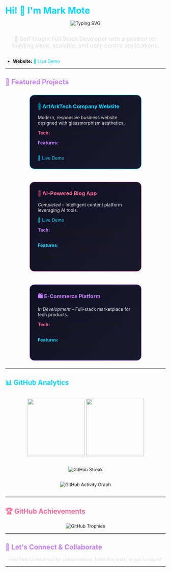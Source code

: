 <span style="color: #00D9FF; font-size: 28px; font-weight: bold;">Hi! 👋 I'm Mark Mote</span>

<div align="center">
  <img src="https://readme-typing-svg.herokuapp.com?font=JetBrains+Mono&size=32&duration=3000&pause=1000&color=FF6B9D&center=true&vCenter=true&random=false&width=600&height=70&lines=Full+Stack+Developer;AI+%26+Machine+Learning+Explorer;Mobile+App+Developer;Creative+Problem+Solver;Consistency+is+Key" alt="Typing SVG" />
</div>

<div align="center" style="margin: 30px 0;">
  <span style="font-size: 18px; color: #E0E0E0; font-family: 'Inter', sans-serif;">🚀 Self-taught Full Stack Developer with a passion for building sleek, scalable, and user-centric applications.</span>
</div>

- <strong>Website:</strong> <a href="https://portfolio.artarkk.site/" style="color: #00D9FF; text-decoration: none;">🔗 Live Demo</a>

---

## <span style="color: #C77DFF;">🚀 Featured Projects</span>

<div style="display: flex; flex-wrap: wrap; gap: 20px; justify-content: center;">

<div style="background: linear-gradient(135deg, #0f0f23 0%, #1a1a2e 100%); padding: 25px; border-radius: 15px; border: 1px solid #00D9FF; width: 300px; margin: 10px;">
  <h3 style="color: #00D9FF; margin-top: 0;">🎨 ArtArkTech Company Website</h3>
  <p style="color: #E0E0E0; font-size: 14px;">Modern, responsive business website designed with glassmorphism aesthetics.</p>
  <p><strong style="color: #FF6B9D;">Tech:</strong> Next.js, TailwindCSS, Framer Motion</p>
  <p><strong style="color: #C77DFF;">Features:</strong> Dynamic animations, responsive layout, contact forms</p>
  <a href="https://portfolio.artarkk.site/" style="color: #00D9FF; text-decoration: none;">🔗 Live Demo</a>
</div>

<div style="background: linear-gradient(135deg, #0f0f23 0%, #1a1a2e 100%); padding: 25px; border-radius: 15px; border: 1px solid #FF6B9D; width: 300px; margin: 10px;">
  <h3 style="color: #FF6B9D; margin-top: 0;">📱 AI-Powered Blog App</h3>
  <p style="color: #E0E0E0; font-size: 14px;"><em>Completed</em> – Intelligent content platform leveraging AI tools.</p>
  <a href="https://www.artarkk.site/" style="color: #00D9FF; text-decoration: none;">🔗 Live Demo</a>
  <p><strong style="color: #C77DFF;">Tech:</strong> MongoDB, Express, React, Node.js, Google Gemini, Motion, ImageKit API</p>
  <p><strong style="color: #00D9FF;">Features:</strong> AI content generation, admin dashboard for managing blogs and comments</p>
</div>

<div style="background: linear-gradient(135deg, #0f0f23 0%, #1a1a2e 100%); padding: 25px; border-radius: 15px; border: 1px solid #C77DFF; width: 300px; margin: 10px;">
  <h3 style="color: #C77DFF; margin-top: 0;">🛍️ E-Commerce Platform</h3>
  <p style="color: #E0E0E0; font-size: 14px;"><em>In Development</em> – Full-stack marketplace for tech products.</p>
  <p><strong style="color: #FF6B9D;">Tech:</strong> Next.js, Supabase, Stripe, M-Pesa, PayPal, TailwindCSS</p>
  <p><strong style="color: #00D9FF;">Features:</strong> Admin dashboard, inventory system, analytics dashboard</p>
</div>

</div>

---

## <span style="color: #00D9FF;">📊 GitHub Analytics</span>

<div align="center" style="margin: 30px 0;">
  <img height="180em" src="https://github-readme-stats.vercel.app/api?username=markmote1&show_icons=true&theme=tokyonight&include_all_commits=true&count_private=true&title_color=FF6B9D&icon_color=00D9FF&text_color=E0E0E0&bg_color=0f0f23" />
  <img height="180em" src="https://github-readme-stats.vercel.app/api/top-langs/?username=markmote1&layout=compact&langs_count=8&theme=tokyonight&title_color=FF6B9D&text_color=E0E0E0&bg_color=0f0f23" />
</div>

<div align="center">
  <img src="https://github-readme-streak-stats.herokuapp.com/?user=markmote1&theme=tokyonight&ring=FF6B9D&fire=00D9FF&currStreakLabel=C77DFF&background=0f0f23" alt="GitHub Streak" />
</div>

<div align="center" style="margin: 30px 0;">
  <img src="https://github-readme-activity-graph.vercel.app/graph?username=markmote1&theme=tokyo-night&hide_border=true&bg_color=0f0f23&color=E0E0E0&line=FF6B9D&point=00D9FF" alt="GitHub Activity Graph" />
</div>

---

## <span style="color: #FF6B9D;">🏆 GitHub Achievements</span>

<div align="center">
  <img src="https://github-profile-trophy.vercel.app/?username=markmote1&theme=tokyonight&no-frame=true&margin-w=15&margin-h=15&column=7&title=Stars,Followers,Commits,Repositories,MultipleLang,PullRequest,Issues" alt="GitHub Trophies" />
</div>

---

## <span style="color: #C77DFF;">🤝 Let's Connect & Collaborate</span>

<p style="text-align: center; color: #E0E0E0;">Feel free to reach out for collaborations, freelance work, or just to say hi!</p>

---







</div>
